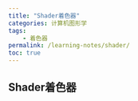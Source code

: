 ```yaml
---
title: "Shader着色器"
categories: 计算机图形学
tags:
    - 着色器
permalink: /learning-notes/shader/
toc: true
---
```


## Shader着色器




